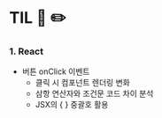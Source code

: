 # TIL 📖 ✏️


 ### 1. React
  
  - 버튼 onClick 이벤트
     * 클릭 시 컴포넌트 렌더링 변화
     * 삼항 연산자와 조건문 코드 차이 분석
     * JSX의 { } 중괄호 활용

  
